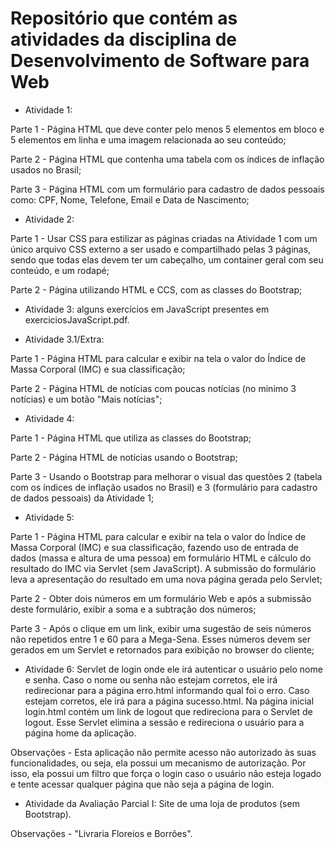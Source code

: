 # Repositório que contém as atividades da disciplina de Desenvolvimento de Software para Web

- Atividade 1:

Parte 1 - Página HTML que deve conter pelo menos 5 elementos em bloco e 5 elementos em linha e uma imagem relacionada ao seu conteúdo;

Parte 2 - Página HTML que contenha uma tabela com os índices de inflação usados no Brasil;

Parte 3 - Página HTML com um formulário para cadastro de dados pessoais como: CPF, Nome, Telefone, Email e Data de Nascimento;
- Atividade 2: 

Parte 1 - Usar CSS para estilizar as páginas criadas na Atividade 1 com um único arquivo CSS externo a ser usado e compartilhado pelas 3 páginas, sendo que todas elas devem ter um cabeçalho, um container geral com seu conteúdo, e um rodapé;

Parte 2 - Página utilizando HTML e CCS, com as classes do Bootstrap;
- Atividade 3: alguns exercícios em JavaScript presentes em exerciciosJavaScript.pdf.

- Atividade 3.1/Extra: 

Parte 1 - Página HTML para calcular e exibir na tela o valor do Índice de Massa Corporal (IMC) e sua classificação;

Parte 2 - Página HTML de notícias com poucas notícias (no minimo 3 notícias) e um botão "Mais notícias";
- Atividade 4:

Parte 1 - Página HTML que utiliza as classes do Bootstrap;

Parte 2 - Página HTML de notícias usando o Bootstrap;

Parte 3 - Usando o Bootstrap para melhorar o visual das questões 2 (tabela com os índices de inflação usados no Brasil) e 3 (formulário para cadastro de dados pessoais) da Atividade 1;
- Atividade 5:

Parte 1 - Página HTML para calcular e exibir na tela o valor do Índice de Massa Corporal (IMC) e sua classificação, fazendo uso de entrada de dados (massa e altura de uma pessoa) em formulário HTML e cálculo do resultado do IMC via Servlet (sem JavaScript). A submissão do formulário leva a apresentação do resultado em uma nova página gerada pelo Servlet;

Parte 2 - Obter dois números em um formulário Web e após a submissão deste formulário, exibir a soma e a subtração dos números;

Parte 3 - Após o clique em um link, exibir uma sugestão de seis números não repetidos entre 1 e 60 para a Mega-Sena. Esses números devem ser gerados em um Servlet e retornados para exibição no browser do cliente;
- Atividade 6: Servlet de login onde ele irá autenticar o usuário pelo nome e senha. Caso o nome ou senha não estejam corretos, ele irá redirecionar para a página erro.html informando qual foi o erro. Caso estejam corretos, ele irá para a página sucesso.html. Na página inicial login.html contém um link de logout que redireciona para o Servlet de logout. Esse Servlet elimina a sessão e redireciona o usuário para a página home da aplicação. 

Observações - Esta aplicação não permite acesso não autorizado às suas funcionalidades, ou seja, ela possui um mecanismo de autorização. Por isso, ela possui um filtro que força o login caso o usuário não esteja logado e tente acessar qualquer página que não seja a página de login. 
- Atividade da Avaliação Parcial I: Site de uma loja de produtos (sem Bootstrap). 

Observações - "Livraria Floreios e Borrões".
